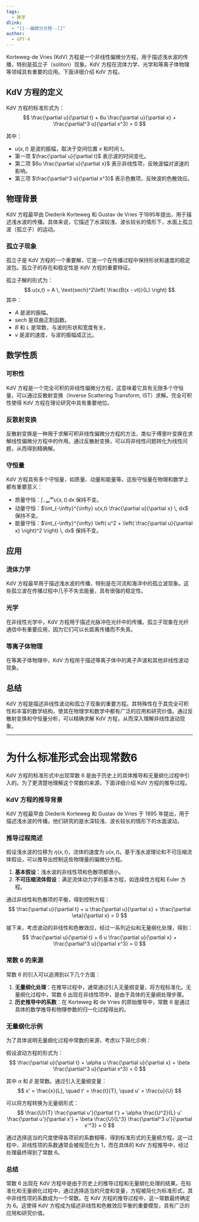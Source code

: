```yaml
---
tags:
  - 数学
dlink:
  - "[[--偏微分方程--]]"
author:
  - GPT-4
---
```

Korteweg-de Vries (KdV) 方程是一个非线性偏微分方程，用于描述浅水波的传播，特别是孤立子（soliton）现象。KdV 方程在流体力学、光学和等离子体物理等领域具有重要的应用。下面详细介绍 KdV 方程。

## KdV 方程的定义

KdV 方程的标准形式为：
$$
\frac{\partial u}{\partial t} + 6u \frac{\partial u}{\partial x} + \frac{\partial^3 u}{\partial x^3} = 0
$$

其中：
- $u(x,t)$ 是波的振幅，取决于空间位置 $x$ 和时间 $t$。
- 第一项 $\frac{\partial u}{\partial t}$ 表示波的时间变化。
- 第二项 $6u \frac{\partial u}{\partial x}$ 表示非线性项，反映波幅对波速的影响。
- 第三项 $\frac{\partial^3 u}{\partial x^3}$ 表示色散项，反映波的色散效应。

## 物理背景

KdV 方程最早由 Diederik Korteweg 和 Gustav de Vries 于1895年提出，用于描述浅水波的传播。具体来说，它描述了水深较浅、波长较长的情形下，水面上孤立波（孤立子）的运动。

### 孤立子现象

孤立子是 KdV 方程的一个重要解，它是一个在传播过程中保持形状和速度的稳定波包。孤立子的存在和稳定性是 KdV 方程的重要特征。

孤立子解的形式为：
$$
u(x,t) = A \, \text{sech}^2\left( \frac{B(x - vt)}{L} \right)
$$
其中：
- $A$ 是波的振幅。
- $\text{sech}$ 是双曲正割函数。
- $B$ 和 $L$ 是常数，与波的形状和宽度有关。
- $v$ 是波的速度，与波的振幅成正比。

## 数学性质

### 可积性

KdV 方程是一个完全可积的非线性偏微分方程，这意味着它具有无限多个守恒量，可以通过反散射变换（Inverse Scattering Transform, IST）求解。完全可积性使得 KdV 方程在理论研究中具有重要地位。

### 反散射变换

反散射变换是一种用于求解可积非线性偏微分方程的方法，类似于傅里叶变换在求解线性偏微分方程中的作用。通过反散射变换，可以将非线性问题转化为线性问题，从而得到精确解。

### 守恒量

KdV 方程具有多个守恒量，如质量、动量和能量等。这些守恒量在物理和数学上都有重要意义：
- 质量守恒：$\int_{-\infty}^{\infty} u(x,t) \, dx$ 保持不变。
- 动量守恒：$\int_{-\infty}^{\infty} u(x,t) \frac{\partial u}{\partial x} \, dx$ 保持不变。
- 能量守恒：$\int_{-\infty}^{\infty} \left( u^2 + \left( \frac{\partial u}{\partial x} \right)^2 \right) \, dx$ 保持不变。

## 应用

### 流体力学

KdV 方程最早用于描述浅水波的传播，特别是在河流和海洋中的孤立波现象。这些孤立波在传播过程中几乎不失去能量，具有很强的稳定性。

### 光学

在非线性光学中，KdV 方程用于描述光脉冲在光纤中的传播。孤立子现象在光纤通信中有重要应用，因为它们可以长距离传播而不失真。

### 等离子体物理

在等离子体物理中，KdV 方程用于描述等离子体中的离子声波和其他非线性波动现象。

## 总结

KdV 方程是描述非线性波动和孤立子现象的重要方程。其特殊性在于其完全可积性和丰富的数学结构，使其在物理学和数学中都有广泛的应用和研究价值。通过反散射变换和守恒量分析，可以精确求解 KdV 方程，从而深入理解非线性波动现象。



---
# 为什么标准形式会出现常数6

KdV 方程的标准形式中出现常数 6 是由于历史上的具体推导和无量纲化过程中引入的。为了更清楚地理解这个常数的来源，下面详细介绍 KdV 方程的推导过程。

### KdV 方程的推导背景

KdV 方程最早由 Diederik Korteweg 和 Gustav de Vries 于 1895 年提出，用于描述浅水波的传播。他们研究的是水深较浅、波长较长的情形下的水面波动。

### 推导过程简述

假设浅水波的位移为 $\eta(x,t)$，流体的速度为 $u(x,t)$。基于浅水波理论和不可压缩流体假设，可以推导出控制这些物理量的偏微分方程。

1. **基本假设**：浅水波的非线性项和色散项都很小。
2. **不可压缩流体假设**：满足流体动力学的基本方程，如连续性方程和 Euler 方程。

通过非线性和色散项的平衡，得到控制方程：
$$
\frac{\partial u}{\partial t} + u \frac{\partial u}{\partial x} + \frac{\partial \eta}{\partial x} = 0
$$

接下来，考虑波动的非线性和色散效应，经过一系列近似和无量纲化处理，得到：
$$
\frac{\partial u}{\partial t} + 6 u \frac{\partial u}{\partial x} + \frac{\partial^3 u}{\partial x^3} = 0
$$

### 常数 6 的来源

常数 6 的引入可以追溯到以下几个方面：

1. **无量纲化处理**：在推导过程中，通常通过引入无量纲变量，将方程标准化。无量纲化过程中，常数 6 出现在非线性项中，是由于具体的无量纲处理步骤。
2. **历史推导中的系数**：在 Korteweg 和 de Vries 的原始推导中，常数 6 是通过具体的数学推导和物理参数的归一化过程得出的。

### 无量纲化示例

为了具体说明无量纲化过程中常数的来源，考虑以下简化示例：

假设波动方程的形式为：
$$
\frac{\partial u}{\partial t} + \alpha u \frac{\partial u}{\partial x} + \beta \frac{\partial^3 u}{\partial x^3} = 0
$$

其中 $\alpha$ 和 $\beta$ 是常数。通过引入无量纲变量：
$$
x' = \frac{x}{L}, \quad t' = \frac{t}{T}, \quad u' = \frac{u}{U}
$$

可以将方程转换为无量纲形式：
$$
\frac{U}{T} \frac{\partial u'}{\partial t'} + \alpha \frac{U^2}{L} u' \frac{\partial u'}{\partial x'} + \beta \frac{U}{L^3} \frac{\partial^3 u'}{\partial x'^3} = 0
$$

通过选择适当的尺度使得各项前的系数相等，得到标准形式的无量纲方程。这一过程中，非线性项的系数通常会被规范化为 1，而在具体的 KdV 方程推导中，经过处理最终得到了常数 6。

### 总结

常数 6 出现在 KdV 方程中是由于历史上的推导过程和无量纲化处理的结果。在标准化和无量纲化过程中，通过选择适当的尺度和变量，方程被简化为标准形式，其中非线性项的系数成为一个常数。在 KdV 方程的推导过程中，这一常数最终确定为 6。这使得 KdV 方程成为描述非线性和色散效应平衡的重要模型，具有广泛的应用和研究价值。
